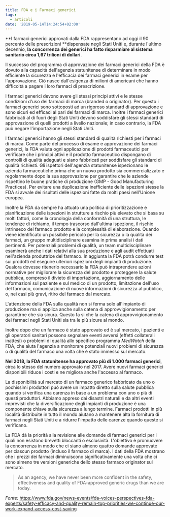 ```yaml
---
title: FDA e i Farmaci generici
tags:
  - articoli
date: '2019-05-14T14:24:54+02:00'
---
```

**I farmaci generici approvati dalla FDA rappresentano ad oggi il 90 percento delle prescrizioni **dispensate negli Stati Uniti e, durante l'ultimo decennio, **la concorrenza dei generici ha fatto risparmiare al sistema sanitario circa 1,67 trilioni di dollari**. 

Il successo del programma di approvazione dei farmaci generici della FDA è dovuto alla capacità dell'agenzia statunitense di determinare in modo efficiente la sicurezza e l'efficacia dei farmaci generici in esame per l'approvazione. Ciò nasce dall'esigenza di milioni di americani che hanno difficoltà a pagare i loro farmaci di prescrizione.

I farmaci generici devono avere gli stessi principi attivi e le stesse condizioni d'uso dei farmaci di marca (branded o originator). Per questo i farmaci generici sono sottoposti ad un rigoroso standard di approvazione e sono sicuri ed efficaci al pari dei farmaci di marca. Inoltre i farmaci generici fabbricati al di fuori degli Stati Uniti devono soddisfare gli stessi standard di approvazione di quelli prodotti a livello nazionale; in caso contrario, la FDA può negare l'importazione negli Stati Uniti. 

I farmaci generici hanno gli stessi standard di qualità richiesti per i farmaci di marca. Come parte del processo di esame e approvazione dei farmaci generici, la FDA valuta ogni applicazione di prodotti farmaceutici per verificare che i principi attivi e il prodotto farmaceutico dispongano di controlli di qualità adeguati e siano fabbricati per soddisfare gli standard di qualità richiesti. Gli ispettori dell'agenzia statunitense ispezionano le azienda farmaceutiche prima che un nuovo prodotto sia commercializzato e regolarmente dopo la sua approvazione per garantire che le aziende rispettino le buone pratiche di produzione (GMP - Good Manufacturing Practices). Per evitare una duplicazione inefficiente delle ispezioni stesse la FDA si avvale dei risultati delle ispezioni fatte da molti paesi nell'Unione europea.

Inoltre la FDA da sempre ha attuato una politica di prioritizzazione e pianificazione delle ispezioni in strutture a rischio più elevato che si basa su molti fattori, come la cronologia della conformità di una struttura, le tendenze di richiamo, il tempo trascorso dall'ultima ispezione, il rischio intrinseco del farmaco prodotto e la complessità di elaborazione. Quando viene identificato un possibile pericolo per la sicurezza o la qualità dei farmaci, un gruppo multidisciplinare esamina in prima analisi i dati pertinenti. Per potenziali problemi di qualità, un team multidisciplinare esaminerà anche i dati relativi alla sua produzione e agli audit effettuati nell'azienda produttrice del farmaco. In aggiunta la FDA potrà condurre test sui prodotti ed eseguire ulteriori ispezioni degli impianti di produzione. Qualora dovesse ritenerlo necessario la FDA può intraprendere azioni normative per migliorare la sicurezza del prodotto e proteggere la salute pubblica, compreso il divieto di importazione, aggiornamento delle informazioni sul paziente e sul medico di un prodotto, limitazione dell'uso del farmaco, comunicazione di nuove informazioni di sicurezza al pubblico, o, nei casi più gravi, ritiro del farmaco dal mercato.

L'attenzione della FDA sulla qualità non si ferma solo all'impianto di produzione ma si applica anche sulla catena di approvvigionamento per garantirne che sia sicura. Questo fa si che la catena di approvvigionamento dei farmaci negli Stati Uniti sia tra le più sicure al mondo.

Inoltre dopo che un farmaco è stato approvato ed è sul mercato, i pazienti e gli operatori sanitari possono segnalare eventi avversi (effetti collaterali inattesi) o problemi di qualità allo specifico programma _MedWatch_ della FDA, che aiuta l'agenzia a monitorare potenziali nuovi problemi di sicurezza o di qualità del farmaco una volta che è stato immesso sul mercato. 

**Nel 2018, la FDA statunitense ha approvato più di 1.000 farmaci generici**, circa lo stesso del numero approvato nel 2017. Avere nuovi farmaci generici disponibili riduce i costi e ne migliora anche l'accesso al farmaco. 

La disponibilità sul mercato di un farmaco generico fabbricato da uno o pochissimi produttori può avere un impatto diretto sulla salute pubblica quando si verifica una carenza in base a un problema con uno o più di questi produttori. Abbiamo appreso dai disastri naturali e da altri eventi imprevisti che la diversificazione degli impianti di produzione è una componente chiave sulla sicurezza a lungo termine. Farmaci prodotti in più località distribuite in tutto il mondo aiutano a mantenere alta la fornitura di farmaci negli Stati Uniti e a ridurre l'impatto delle carenze quando queste si verificano.

La FDA dà la priorità alla revisione alle domande di farmaci generici per i quali non esistono brevetti bloccanti o esclusività. L'obiettivo è promuovere la concorrenza in modo che ci siano almeno quattro domande approvate per ciascun prodotto (incluso il farmaco di marca). I dati della FDA mostrano che i prezzi dei farmaci diminuiscono significativamente una volta che ci sono almeno tre versioni generiche dello stesso farmaco originator sul mercato. 

> As an agency, we have never been more confident in the safety, effectiveness and quality of FDA-approved generic drugs than we are today. 

_Fonte:_ https://www.fda.gov/news-events/fda-voices-perspectives-fda-experts/safety-efficacy-and-quality-remain-top-priorities-we-continue-our-work-expand-access-cost-saving
